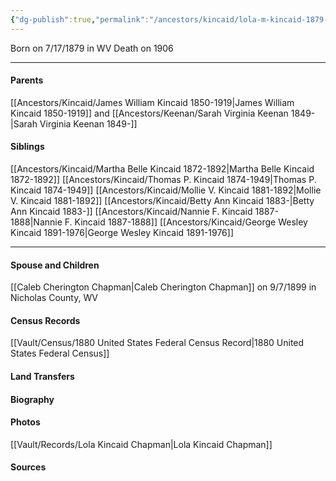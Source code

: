 ```yaml
---
{"dg-publish":true,"permalink":"/ancestors/kincaid/lola-m-kincaid-1879-1906/","tags":["Lola-M-Kincaid"]}
---
```


Born on  7/17/1879 in WV
Death on 1906 

---
#### Parents

[[Ancestors/Kincaid/James William Kincaid 1850-1919\|James William Kincaid 1850-1919]] and [[Ancestors/Keenan/Sarah Virginia Keenan 1849-\|Sarah Virginia Keenan 1849-]]
#### Siblings
[[Ancestors/Kincaid/Martha Belle Kincaid 1872-1892\|Martha Belle Kincaid 1872-1892]] 
[[Ancestors/Kincaid/Thomas P. Kincaid 1874-1949\|Thomas P. Kincaid 1874-1949]] 
[[Ancestors/Kincaid/Mollie V. Kincaid 1881-1892\|Mollie V. Kincaid 1881-1892]] 
[[Ancestors/Kincaid/Betty Ann Kincaid 1883-\|Betty Ann Kincaid 1883-]] 
[[Ancestors/Kincaid/Nannie F. Kincaid 1887-1888\|Nannie F. Kincaid 1887-1888]] 
[[Ancestors/Kincaid/George Wesley Kincaid 1891-1976\|George Wesley Kincaid 1891-1976]]

---
#### Spouse and Children
[[Caleb Cherington Chapman\|Caleb Cherington Chapman]] on 9/7/1899 in Nicholas County, WV
<!-- Link to child -->

#### Census Records
[[Vault/Census/1880 United States Federal Census Record\|1880 United States Federal Census]]

#### Land Transfers

#### Biography

#### Photos
[[Vault/Records/Lola Kincaid Chapman\|Lola Kincaid Chapman]]
#### Sources

